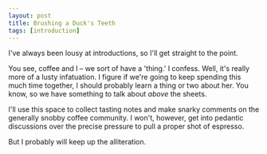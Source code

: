 ```yaml
---
layout: post
title: Brushing a Duck's Teeth
tags: [introduction]
---
```

I've always been lousy at introductions, so I'll get straight to the point. 

You see, coffee and I – we sort of have a 'thing.' I confess. Well, it's really more of a lusty infatuation. I figure if we're going to keep spending this much time together, I should probably learn a thing or two about her. You know, so we have something to talk about _above_ the sheets.

I'll use this space to collect tasting notes and make snarky comments on the generally snobby coffee community. I won't, however, get into pedantic discussions over the precise pressure to pull a proper shot of espresso. 

But I probably will keep up the alliteration.